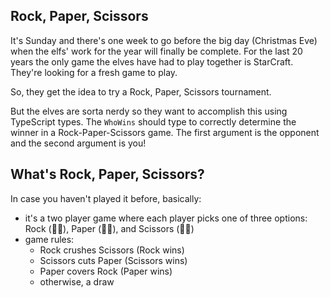 ## Rock, Paper, Scissors

It's Sunday and there's one week to go before the big day (Christmas Eve) when the elfs' work for the year will finally be complete. For the last 20 years the only game the elves have had to play together is StarCraft. They're looking for a fresh game to play.

So, they get the idea to try a Rock, Paper, Scissors tournament.

But the elves are sorta nerdy so they want to accomplish this using TypeScript types. The `WhoWins` should type to correctly determine the winner in a Rock-Paper-Scissors game. The first argument is the opponent and the second argument is you!

## What's Rock, Paper, Scissors?

In case you haven't played it before, basically:

- it's a two player game where each player picks one of three options: Rock (👊🏻), Paper (🖐🏾), and Scissors (✌🏽)
- game rules:
    - Rock crushes Scissors (Rock wins)
    - Scissors cuts Paper (Scissors wins)
    - Paper covers Rock (Paper wins)
    - otherwise, a draw
